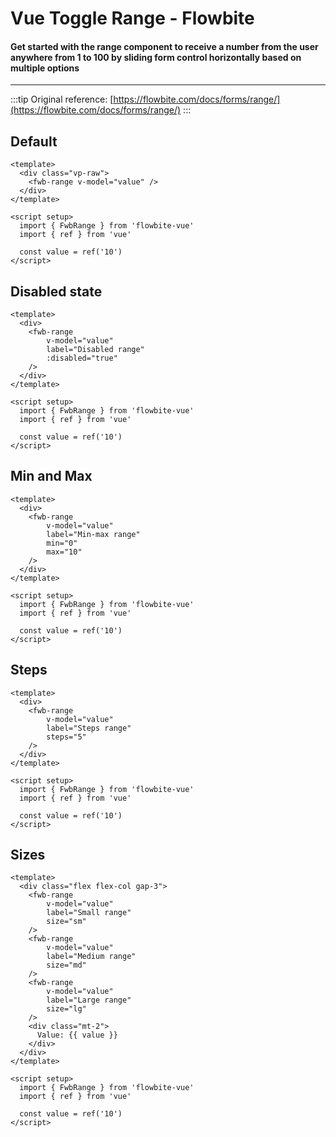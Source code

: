 <script setup>
import DefaultRange from './range/examples/DefaultRange.vue'
import DisabledRange from './range/examples/DisabledRange.vue'
import MinMaxRange from './range/examples/MinMaxRange.vue'
import StepsRange from './range/examples/StepsRange.vue'
import SizeRange from './range/examples/SizeRange.vue'
</script>

# Vue Toggle Range - Flowbite
#### Get started with the range component to receive a number from the user anywhere from 1 to 100 by sliding form control horizontally based on multiple options

---

:::tip
Original reference: [https://flowbite.com/docs/forms/range/](https://flowbite.com/docs/forms/range/)
:::

## Default

```vue
<template>
  <div class="vp-raw">
    <fwb-range v-model="value" />
  </div>
</template>

<script setup>
  import { FwbRange } from 'flowbite-vue'
  import { ref } from 'vue'

  const value = ref('10')
</script>
```

<DefaultRange />

## Disabled state

```vue
<template>
  <div>
    <fwb-range
        v-model="value"
        label="Disabled range"
        :disabled="true"
    />
  </div>
</template>

<script setup>
  import { FwbRange } from 'flowbite-vue'
  import { ref } from 'vue'

  const value = ref('10')
</script>
```

<DisabledRange />

## Min and Max

```vue
<template>
  <div>
    <fwb-range
        v-model="value"
        label="Min-max range"
        min="0"
        max="10"
    />
  </div>
</template>

<script setup>
  import { FwbRange } from 'flowbite-vue'
  import { ref } from 'vue'

  const value = ref('10')
</script>
```

<MinMaxRange />

## Steps

```vue
<template>
  <div>
    <fwb-range
        v-model="value"
        label="Steps range"
        steps="5"
    />
  </div>
</template>

<script setup>
  import { FwbRange } from 'flowbite-vue'
  import { ref } from 'vue'

  const value = ref('10')
</script>
```

<StepsRange />

## Sizes

```vue
<template>
  <div class="flex flex-col gap-3">
    <fwb-range
        v-model="value"
        label="Small range"
        size="sm"
    />
    <fwb-range
        v-model="value"
        label="Medium range"
        size="md"
    />
    <fwb-range
        v-model="value"
        label="Large range"
        size="lg"
    />
    <div class="mt-2">
      Value: {{ value }}
    </div>
  </div>
</template>

<script setup>
  import { FwbRange } from 'flowbite-vue'
  import { ref } from 'vue'

  const value = ref('10')
</script>
```

<SizeRange />
